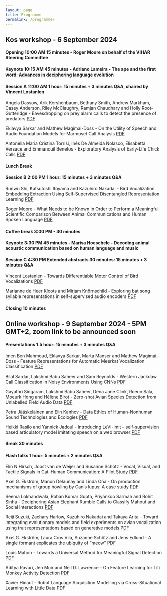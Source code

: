 ```yaml
---
layout: page
title: Programme
permalink: /programme/
---
```


## Kos workshop - 6 September 2024

#### Opening 10:00 AM 15 minutes - Roger Moore on behalf of the VIHAR Steering Committee

#### Keynote 10:15 AM 45 minutes - Adriano Lameira - The ape and the first word: Advances in deciphering language evolution

#### Session A 11:00 AM 1 hour: 15 minutes + 3 minutes Q&A, chaired by Vincent Lostanlen

Angela Dassow, Arik Kershenbaum, Bethany Smith, Andrew Markham, Casey Anderson, Riley McClaughry, Ramjan Chaudhary and Holly Root-Gutteridge - Eavesdropping on prey alarm calls to detect the presence of predators [PDF](https://drive.google.com/file/d/1xFdX0qIeKrhfKKrjSwmom76sNhmuIP8Y/view?usp=sharing)

Eklavya Sarkar and Mathew Magimai-Doss - On the Utility of Speech and Audio Foundation Models for Marmoset Call Analysis [PDF](https://drive.google.com/file/d/1wgeWHyUNHdq0L2VwZ-BFrQA-AU5TFPTk/view?usp=drive_link)

Antonella Maria Cristina Torrisi, Inês De Almeida Nolasco, Elisabetta Versace and Emmanouil Benetos - Exploratory Analysis of Early-Life Chick Calls [PDF](https://drive.google.com/file/d/13kiUklnpmSaoWwF24E5ASchjbvlXfftT/view?usp=drive_link)

#### Lunch Break 

#### Session B 2:00 PM 1 hour: 15 minutes + 3 minutes Q&A 

Runwu Shi, Katsutoshi Itoyama and Kazuhiro Nakadai - Bird Vocalization Embedding Extraction Using Self-Supervised Disentangled Representation Learning [PDF](https://drive.google.com/file/d/1eQN-DyKuM0YuV6PiK_yl3LfkQENH2sd1/view?usp=drive_link)

Roger Moore - What Needs to be Known in Order to Perform a Meaningful Scientific Comparison Between Animal Communications and Human Spoken Language [PDF](https://drive.google.com/file/d/1rY1OnNUxJx1jkjXLUnF-rs0nZycihYoO/view?usp=drive_link)

#### Coffee break 3:00 PM - 30 minutes

#### Keynote 3:30 PM 45 minutes - Marisa Hoeschele - Decoding animal acoustic communication based on human language and music

#### Session C 4:30 PM Extended abstracts 30 minutes: 15 minutes + 3 minutes Q&A

Vincent Lostanlen - Towards Differentiable Motor Control of Bird Vocalizations [PDF](https://drive.google.com/file/d/1gthXMJYMdLGaHc5zAgHebJUtHnnDn8C2/view?usp=drive_link)

Marianne de Heer Kloots and Mirjam Knörnschild - Exploring bat song syllable representations in self-supervised audio encoders [PDF](https://drive.google.com/file/d/1eRP1HSiWtJQNkqgCwMylE6g6kuCvYKS6/view?usp=drive_link)

#### Closing 10 minutes 

## Online workshop - 9 September 2024 - 5PM GMT+2, zoom link to be announced soon

#### Presentations 1.5 hour: 15 minutes + 3 minutes Q&A

Imen Ben Mahmoud, Eklavya Sarkar, Marta Manser and Mathew Magimai.-Doss	- Feature Representations for Automatic Meerkat Vocalization Classification	[PDF](https://drive.google.com/file/d/1CfQp8cSpAZ5_1V-OcNmduV8SbTxjfHdn/view?usp=drive_link)	

Bilal Sardar, Lakshmi Babu Saheer and Sam Reynolds - Western Jackdaw Call Classification in Noisy Environments Using CNNs [PDF](https://drive.google.com/file/d/1pYIqRlALPg0WOqSeXxVqdPV8Je3WhcXn/view?usp=drive_link)	

Gayathri Singaram, Lakshmi Babu Saheer, Dena Jane Clink, Roeun Sala, Moeurk Hong and Hélène Birot - Zero-shot Avian Species Detection from Unlabelled Field Audio Data [PDF](https://drive.google.com/file/d/1Oezme-Sp9nL-qLmTZ1PMZ6q63eusnWA7/view?usp=drive_link)

Petra Jääskeläinen and Elin Kanhov - Data Ethics of Human-Nonhuman Sound Technologies and Ecologies [PDF](https://drive.google.com/file/d/1BioGw-KGrZHIG_M0MzAHJ09UBEbm60TD/view?usp=drive_link)

Heikki Rasilo and Yannick Jadoul - Introducing LeVI-imit – self-supervision based articulatory model imitating speech on a web browser [PDF](https://drive.google.com/file/d/1bTYoJOK2Jot4C5jpVVPLRh390JQxj4T7/view?usp=drive_link)

#### Break 30 minutes

#### Flash talks 1 hour: 5 minutes + 2 minutes Q&A

Elin N Hirsch, Joost van de Weijer and Susanne Schötz - Vocal, Visual, and Tactile Signals in Cat–Human Communication: A Pilot Study [PDF](https://drive.google.com/file/d/12WRksvc8o5WwpWzFbMon-szfA1blzch-/view?usp=drive_link)

Axel G. Ekström, Manon Delaunay and Linda Oña - On production mechanisms of group howling by Canis lupus: A case study [PDF](https://drive.google.com/file/d/1P8DH8Q5R4q1uIbcUWfRySgbGS9kOUBuG/view?usp=drive_link)

Seema Lokhandwala, Rohan Kumar Gupta, Priyankoo Sarmah and Rohit Sinha - Deciphering Asian Elephant Rumble Calls to Classify Mahout and Social Interactions	[PDF](https://drive.google.com/file/d/1Z6i_Dp2CkgEs5BeYIt2-pc4xAeykI9G8/view?usp=drive_link)

Reiji Suzuki, Zachary Harlow, Kazuhiro Nakadai and Takaya Arita	- Toward integrating evolutionary models and field experiments on avian vocalization using trait representations based on generative models	[PDF](https://drive.google.com/file/d/1S0VUVAKDCLfSrl1fB7GUBE4a-_rsW-0Z/view?usp=drive_link)	 

Axel G. Ekström, Laura Cros Vila, Suzanne Schötz and Jens Edlund - A single formant explicates the ubiquity of “meow” [PDF](https://drive.google.com/file/d/1Q9SHsNXqZkBVxTOeBYOH_auFCWpttteW/view?usp=drive_link)

Louis Mahon - Towards a Universal Method for Meaningful Signal Detection [PDF](https://drive.google.com/file/d/1ly3WWBnfWAg9p-dnBdUp_Mnbhr8I3cUA/view?usp=drive_link)

Aditya Ravuri, Jen Muir and Neil D. Lawrence - On Feature Learning for Titi Monkey Activity Detection [PDF](https://drive.google.com/file/d/1Gb_7GVDfNCliatowfZ8d41Df36jXmXcI/view?usp=drive_link) 

Xavier Hinaut - Robot Language Acquisition Modelling via Cross-Situational Learning with Little Data [PDF](https://drive.google.com/file/d/1c1_KeugAYwuBcgfoBkkQtfDQxs9iL1Qt/view?usp=drive_link)		


